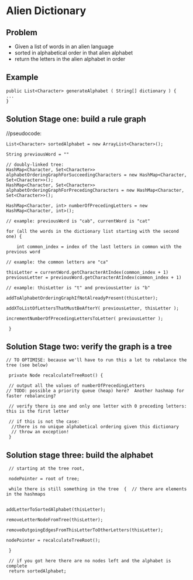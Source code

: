 Alien Dictionary
================

Problem
-------

- Given a list of words in an alien language 
- sorted in alphabetical order in that alien alphabet
- return the letters in the alien alphabet in order

Example
-------

    public List<Character> generateAlphabet ( String[] dictionary ) {
	...
    }


Solution Stage one: build a rule graph
--------------------------------------

//pseudocode:

    List<Character> sortedAlphabet = new ArrayList<Character>();

    String previousWord = ""

    // doubly-linked tree:
    HashMap<Character, Set<Character>> alphabetOrderingGraphForSucceedingCharacters = new HashMap<Character, Set<Character>>();
    HashMap<Character, Set<Character>> alphabetOrderingGraphForPrecedingCharacters = new HashMap<Character, Set<Character>>();

    HashMap<Character, int> numberOfPrecedingLetters = new HashMap<Character, int>();

    // example: previousWord is "cab", currentWord is "cat"

    for (all the words in the dictionary list starting with the second one) {

        int common_index = index of the last letters in common with the previous word

	// example: the common letters are "ca"	

	thisLetter = currentWord.getCharacterAtIndex(common_index + 1)
	previousLetter = previousWord.getCharacterAtIndex(common_index + 1)

	// example: thisLetter is "t" and previousLetter is "b"

	addToAlphabetOrderingGraphIfNotAlreadyPresent(thisLetter);

	addXToListOfLettersThatMustBeAfterY( previousLetter, thisLetter );

	incrementNumberOfPrecedingLettersToLetter( previousLetter );

     }

Solution Stage two: verify the graph is a tree
----------------------------------------------

	// TO OPTIMISE: because we'll have to run this a lot to rebalance the tree (see below)

     private Node recalculateTreeRoot() {

     // output all the values of numberOfPrecedingLetters
	// TODO: possible a priority queue (heap) here?  Another hashmap for faster rebalancing?

     // verify there is one and only one letter with 0 preceding letters: this is the first letter

     // if this is not the case: 
      //there is no unique alphabetical ordering given this dictionary
      // throw an exception!
     }


Solution stage three: build the alphabet
----------------------------------------

     // starting at the tree root,
     
     nodePointer = root of tree;

     while there is still something in the tree  {  // there are elements in the hashmaps

	
	addLetterToSortedAlphabet(thisLetter);

	removeLetterNodeFromTree(thisLetter);

	removeOutgoingEdgesFromThisLetterToOtherLetters(thisLetter);

	nodePointer = recalculateTreeRoot();

     }

     // if you got here there are no nodes left and the alphabet is complete
     return sortedAlphabet;

